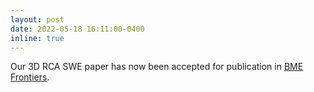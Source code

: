 ```yaml
---
layout: post
date: 2022-05-18 16:11:00-0400
inline: true
---
```


Our 3D RCA SWE paper has now been accepted for publication in [BME Frontiers](https://spj.sciencemag.org/journals/bmef/aip/).
